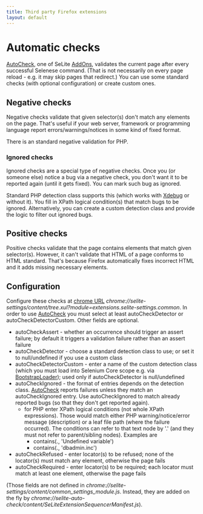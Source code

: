 ```yaml
---
title: Third party Firefox extensions
layout: default
---
```


# Automatic checks #
[AutoCheck](https://addons.mozilla.org/en-US/firefox/addon/selite-auto-check/versions/), one of SeLite [AddOns](AddOns), validates the current page after every successful Selenese command. (That is not necessarily on every page reload - e.g. it may skip pages that redirect.) You can use some standard checks (with optional configuration) or create custom ones.

## Negative checks ##
Negative checks validate that given selector(s) don't match any elements on the page. That's useful if your web server, framework or programming language report errors/warnings/notices in some kind of fixed format.

There is an standard negative validation for PHP.

### Ignored checks ###
Ignored checks are a special type of negative checks. Once you (or someone else) notice a bug via a negative check, you don't want it to be reported again (until it gets fixed). You can mark such bug as ignored.

Standard PHP detection class supports this (which works with [Xdebug](http://xdebug.org/) or without it). You fill in XPath logical condition(s) that match bugs to be ignored. Alternatively, you can create a custom detection class and provide the logic to filter out ignored bugs.

## Positive checks ##
Positive checks validate that the page contains elements that match given selector(s). However, it can't validate that HTML of a page conforms to HTML standard. That's because Firefox automatically fixes incorrect HTML and it adds missing necessary elements.

## Configuration ##
Configure these checks at [chrome URL](AboutDocumentation#firefox-chrome-urls-for-documentation-and-gui) _chrome://selite-settings/content/tree.xul?module=extensions.selite-settings.common_. In order to use [AutoCheck](AutoCheck) you must select at least autoCheckDetector or autoCheckDetectorCustom. Other fields are optional.
  * autoCheckAssert - whether an occurrence should trigger an assert failure; by default it triggers a validation failure rather than an assert failure
  * autoCheckDetector - choose a standard detection class to use; or set it to null/undefined if you use a custom class
  * autoCheckDetectorCustom - enter a name of the custom detection class (which you must load into Selenium Core scope e.g. via [BootstrapLoader](BootstrapLoader)); used only if autoCheckDetector is null/undefined
  * autoCheckIgnored - the format of entries depends on the detection class. [AutoCheck](AutoCheck) reports failures unless they match an autoCheckIgnored entry. Use autoCheckIgnored to match already reported bugs (so that they don't get reported again).
    * for PHP enter XPath logical conditions (not whole XPath expressions). Those would match either PHP warning/notice/error message (description) or a leaf file path (where the failure occurred). The conditions can refer to that text node by '.' (and they must not refer to parent/sibling nodes). Examples are
      * contains(., 'Undefined variable')
      * contains(., 'dbadmin.inc')
  * autoCheckRefused - enter locator(s) to be refused; none of the locator(s) must match any element, otherwise the page fails
  * autoCheckRequired - enter locator(s) to be required; each locator must match at least one element, otherwise the page fails

(Those fields are not defined in _chrome://selite-settings/content/common\_settings\_module.js_. Instead, they are added on the fly by _chrome://selite-auto-check/content/SeLiteExtensionSequencerManifest.js_).